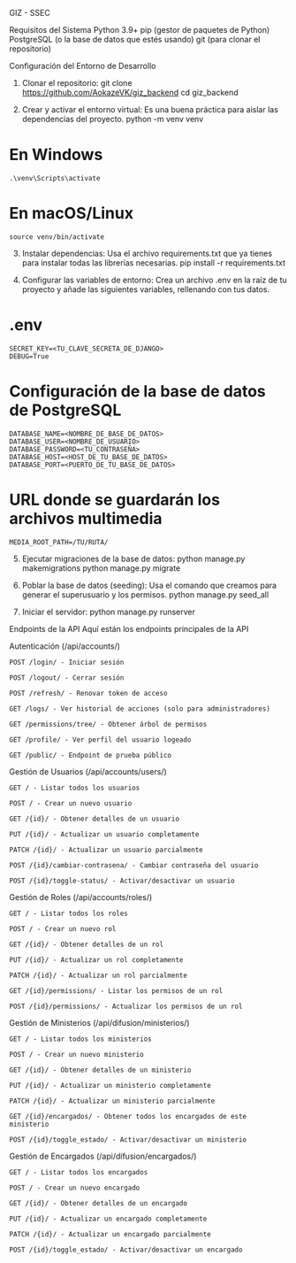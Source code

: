GIZ - SSEC

Requisitos del Sistema
    Python 3.9+
    pip (gestor de paquetes de Python)
    PostgreSQL (o la base de datos que estés usando)
    git (para clonar el repositorio)

Configuración del Entorno de Desarrollo
1. Clonar el repositorio:
    git clone https://github.com/AokazeVK/giz_backend
    cd giz_backend

2. Crear y activar el entorno virtual:
Es una buena práctica para aislar las dependencias del proyecto.
    python -m venv venv
# En Windows
    .\venv\Scripts\activate
# En macOS/Linux
    source venv/bin/activate

3. Instalar dependencias:
Usa el archivo requirements.txt que ya tienes para instalar todas las librerías necesarias.
    pip install -r requirements.txt

4. Configurar las variables de entorno:
Crea un archivo .env en la raíz de tu proyecto y añade las siguientes variables, rellenando con tus datos.
# .env
    SECRET_KEY=<TU_CLAVE_SECRETA_DE_DJANGO>
    DEBUG=True

# Configuración de la base de datos de PostgreSQL
    DATABASE_NAME=<NOMBRE_DE_BASE_DE_DATOS>
    DATABASE_USER=<NOMBRE_DE_USUARIO>
    DATABASE_PASSWORD=<TU_CONTRASEÑA>
    DATABASE_HOST=<HOST_DE_TU_BASE_DE_DATOS>
    DATABASE_PORT=<PUERTO_DE_TU_BASE_DE_DATOS>

# URL donde se guardarán los archivos multimedia
    MEDIA_ROOT_PATH=/TU/RUTA/


5. Ejecutar migraciones de la base de datos:
    python manage.py makemigrations
    python manage.py migrate

6. Poblar la base de datos (seeding):
Usa el comando que creamos para generar el superusuario y los permisos.
    python manage.py seed_all

7. Iniciar el servidor:
    python manage.py runserver

Endpoints de la API
Aquí están los endpoints principales de la API

Autenticación (/api/accounts/)

    POST /login/ - Iniciar sesión

    POST /logout/ - Cerrar sesión

    POST /refresh/ - Renovar token de acceso

    GET /logs/ - Ver historial de acciones (solo para administradores)

    GET /permissions/tree/ - Obtener árbol de permisos

    GET /profile/ - Ver perfil del usuario logeado

    GET /public/ - Endpoint de prueba público

Gestión de Usuarios (/api/accounts/users/)

    GET / - Listar todos los usuarios

    POST / - Crear un nuevo usuario

    GET /{id}/ - Obtener detalles de un usuario

    PUT /{id}/ - Actualizar un usuario completamente

    PATCH /{id}/ - Actualizar un usuario parcialmente

    POST /{id}/cambiar-contrasena/ - Cambiar contraseña del usuario

    POST /{id}/toggle-status/ - Activar/desactivar un usuario

Gestión de Roles (/api/accounts/roles/)

    GET / - Listar todos los roles

    POST / - Crear un nuevo rol

    GET /{id}/ - Obtener detalles de un rol

    PUT /{id}/ - Actualizar un rol completamente

    PATCH /{id}/ - Actualizar un rol parcialmente

    GET /{id}/permissions/ - Listar los permisos de un rol

    POST /{id}/permissions/ - Actualizar los permisos de un rol

Gestión de Ministerios (/api/difusion/ministerios/)

    GET / - Listar todos los ministerios

    POST / - Crear un nuevo ministerio

    GET /{id}/ - Obtener detalles de un ministerio

    PUT /{id}/ - Actualizar un ministerio completamente

    PATCH /{id}/ - Actualizar un ministerio parcialmente

    GET /{id}/encargados/ - Obtener todos los encargados de este ministerio

    POST /{id}/toggle_estado/ - Activar/desactivar un ministerio

Gestión de Encargados (/api/difusion/encargados/)

    GET / - Listar todos los encargados

    POST / - Crear un nuevo encargado

    GET /{id}/ - Obtener detalles de un encargado

    PUT /{id}/ - Actualizar un encargado completamente

    PATCH /{id}/ - Actualizar un encargado parcialmente

    POST /{id}/toggle_estado/ - Activar/desactivar un encargado